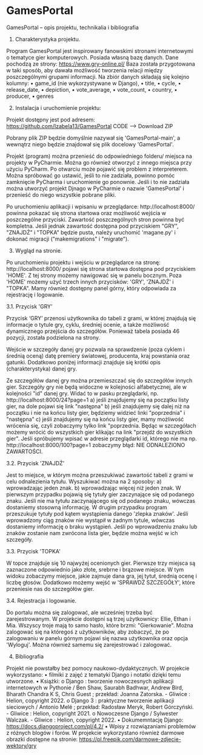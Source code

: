# GamesPortal
GamesPortal – opis projektu, technikalia i bibliografia

1. Charakterystyka projektu.
   
Program GamesPortal jest inspirowany fanowskimi stronami internetowymi o tematyce gier komputerowych. Posiada własną bazę danych. Dane pochodzą ze strony:
https://www.gry-online.pl/
Baza została przygotowana w taki sposób, aby dawała możliwość tworzenia relacji między poszczególnymi grupami informacji. Na zbiór danych składają się kolejno kolumny:
• game_id (nie wykorzystywane w Django),
• title,
• cycle,
• release_date,
• depiction,
• vote_average,
• vote_count,
• country,
• producer,
• genres


2. Instalacja i uruchomienie projektu:
   
Projekt dostępny jest pod adresem:
https://github.com/Izabela13/GamesPortal
CODE --> Download ZIP

Pobrany plik ZIP będzie domyślnie nazywał się 'GamesPortal-main', a wewnątrz niego będzie znajdował się plik docelowy 'GamesPortal'.

Projekt (program) można przenieść do odpowiedniego folderu/ miejsca na projekty w PyCharmie. Można go również otworzyć z innego miejsca przy użyciu PyCharm.
Po otwarciu może pojawić się problem z interpreterem. Można spróbować go ustawić, jeśli to nie zadziała, powinno pomóc zamknięcie PyCharma i uruchomienie go ponownie. Jeśli i to nie zadziała można utworzyć projekt Djnago w PyCharmie o nazwie 'GamesPortal' i przenieść do niego wszystkie pobrane pliki.

Po uruchomieniu aplikacji i wpisaniu w przeglądarce:
http://localhost:8000/
powinna pokazać się strona startowa oraz możliwość wejścia w poszczególne przyciski. Zawartość poszczególnych stron powinna być kompletna. Jeśli jednak zawartość dostępna pod przyciskiem "GRY", "ZNAJDŹ" i "TOPKA" będzie pusta, należy uruchomić 'magane.py' i dokonać migracji ("makemigrations" i "migrate").


3. Wygląd na stronie.
   
Po uruchomieniu projektu i wejściu w przeglądarce na stronę:
http://localhost:8000/
pojawi się strona startowa dostępna pod przyciskiem 'HOME'. Z tej strony możemy nawigować się w panelu bocznym. Poza 'HOME' możemy użyć trzech innych przycisków: 'GRY', 'ZNAJDŹ' i "TOPKA". Mamy również dostępny panel górny, który odpowiada za rejestrację i logowanie.

3.1. Przycisk 'GRY' 

Przycisk ‘GRY’ przenosi użytkownika do tabeli z grami, w której znajdują się informacje o tytule gry, cyklu, średniej ocenie, a także możliwość dynamicznego przejścia do szczegółów. Ponieważ tabela posiada 46 pozycji, została podzielona na strony.

Wejście w szczegóły danej gry pozwala na sprawdzenie (poza cyklem i średnią oceną) datę premiery światowej, producenta, kraj powstania oraz gatunki. Dodatkowo poniżej informacji znajduje się krótki opis (charakterystyka) danej gry.

Ze szczegółów danej gry można przemieszczać się do szczegółów innych gier. Szczegóły gry nie będą widoczne w kolejności alfabetycznej, ale w kolejności "id" danej gry. Widać to w pasku przeglądarki, np.
http://localhost:8000/24?page=1
a) jeśli znajdujemy się na początku listy gier, na dole pojawi się link "następna"
b) jeśli znajdujemy się dalej niż na początku i nie na końcu listy gier, będziemy widzieć linki "poprzednia" i "następna"
c) jeśli znajdujemy się na końcu listy gier, mamy możliwość wrócenia się, czyli zobaczymy tylko link "poprzednia.
Będąc w szczegółach możemy wrócić do wszystkich gier klikając na link "przejdź do wszystkich gier". Jeśli spróbujemy wpisać w adresie przeglądarki id, którego nie ma np.
http://localhost:8000/100?page=1
zobaczymy błąd: NIE ODNALEZIONO ZAWARTOŚCI.

3.2. Przycisk 'ZNAJDŹ'

Jest to miejsce, w którym można przeszukiwać zawartość tabeli z grami w celu odnalezienia tytułu. Wyszukiwać można na 2 sposoby:
a) wprowadzając jeden znak.
b) wprowadzając więcej niż jeden znak.
W pierwszym przypadku pojawią się tytuły gier zaczynające się od podanego znaku. Jeśli nie ma tytułu zaczynającego się od podanego znaku, wówczas dostaniemy stosowną informację. W drugim przypadku program przeszukuje tytuły pod kątem wystąpienia danego 'zlepka znaków'. Jeśli wprowadzony ciąg znaków nie wystąpił w żadnym tytule, wówczas dostaniemy informację o braku wystąpień. Jeśli po wprowadzeniu znaku lub znaków zostanie nam zwrócona lista gier, będzie można wejść w ich szczegóły.

3.3. Przycisk 'TOPKA'

W topce znajduje się 10 najwyżej ocenionych gier. Pierwsze trzy miejsca są zaznaczone odpowiednio jako złote, srebrne i brązowe miejsce. W tym widoku zobaczymy miejsce, jakie zajmuje dana gra, jej tytuł, średnią ocenę i liczbę głosów. Dodatkowo możemy wejść w 'SPRAWDŹ SZCZEGÓŁY', które przeniesie nas do szczegółów gier.

3.4. Rejestracja i logowanie.

Do portalu można się zalogować, ale wcześniej trzeba być zarejestrowanym. W projekcie dostępni są trzej użytkownicy: Ellie, Ethan i Mia. Wszyscy troje mają to samo hasło, które brzmi: "Gierkowanie". Można zalogować się na któregoś z użytkowników, aby zobaczyć, że po zalogowaniu w panelu górnym pojawi się nazwa użytkownika oraz opcja 'Wyloguj'. Można również samemu się zarejestrować i zalogować.


4. Bibliografia

Projekt nie powstałby bez pomocy naukowo-dydaktycznych. W projekcie wykorzystano:
• filmiki z zajęć z tematyki Django i notatki dzięki temu utworzone.
• Książki:
o Django : tworzenie nowoczesnych aplikacji internetowych w Pythonie / Ben Shaw, Saurabh Badhwar, Andrew Bird, Bharath Chandra K S, Chris Guest ; przekład: Joanna Zatorska. - Gliwice : Helion, copyright 2022.
o Django 3 : praktyczne tworzenie aplikacji sieciowych / Antonio Melé ; przekład: Radosław Meryk, Robert Górczyński. - Gliwice : Helion, copyright 2021.
o Nowoczesne Django / Sylwester Walczak. - Gliwice : Helion, copyright 2022.
• Dokumemntację Django: https://docs.djangoproject.com/pl/4.2/
• Wpisy z rozwiązaniami problemów z różnych blogów i forów.
W projekcie wykorzystano również darmowe obrazki dostępne na stronie:
https://pl.freepik.com/darmowe-zdjecie-wektory/gry
